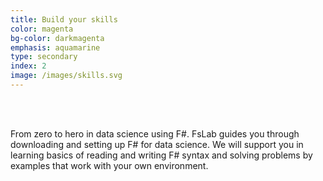 ```yaml
---
title: Build your skills
color: magenta
bg-color: darkmagenta
emphasis: aquamarine
type: secondary
index: 2
image: /images/skills.svg
---
```


<br>
<br>

From zero to hero in data science using F#. FsLab guides you through downloading and setting up F# for data science. We will support you in learning basics of reading and writing F# syntax and solving problems by examples that work with your own environment.
